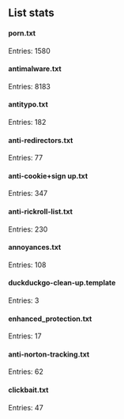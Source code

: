 ## List stats
#### porn.txt
Entries: 1580 <br> 
#### antimalware.txt
Entries: 8183 <br> 
#### antitypo.txt
Entries: 182 <br> 
#### anti-redirectors.txt
Entries: 77 <br> 
#### anti-cookie+sign up.txt
Entries: 347 <br> 
#### anti-rickroll-list.txt
Entries: 230 <br> 
#### annoyances.txt
Entries: 108 <br> 
#### duckduckgo-clean-up.template
Entries: 3 <br> 
#### enhanced_protection.txt
Entries: 17 <br> 
#### anti-norton-tracking.txt
Entries: 62 <br> 
#### clickbait.txt
Entries: 47 <br> 
